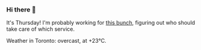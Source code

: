 ### Hi there :wave:

It's Thursday! I'm probably working for [this bunch](https://github.com/kohofinancial), figuring out who should take care of which service.

Weather in Toronto: overcast, at +23°C.
